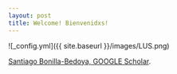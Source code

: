 ```yaml
---
layout: post
title: Welcome! Bienvenidxs!
---
```


![_config.yml]({{ site.baseurl }}/images/LUS.png)

[Santiago Bonilla-Bedoya, GOOGLE Scholar](https://scholar.google.com/citations?user=g3RJKSIAAAAJ&hl=en).
